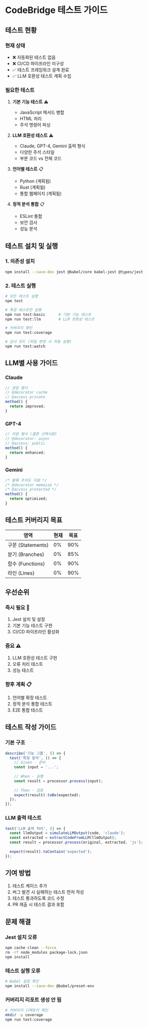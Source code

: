 # CodeBridge 테스트 가이드

## 테스트 현황

### 현재 상태
- ❌ 자동화된 테스트 없음
- ❌ CI/CD 파이프라인 미구성
- ✅ 테스트 프레임워크 설계 완료
- ✅ LLM 호환성 테스트 계획 수립

### 필요한 테스트
1. **기본 기능 테스트** ⚠️
   - JavaScript 메서드 병합
   - HTML 처리
   - 주석 명령어 파싱

2. **LLM 호환성 테스트** ⚠️
   - Claude, GPT-4, Gemini 출력 형식
   - 다양한 주석 스타일
   - 부분 코드 vs 전체 코드

3. **언어별 테스트** 📋
   - Python (계획됨)
   - Rust (계획됨)
   - 통합 웹페이지 (계획됨)

4. **정적 분석 통합** 📋
   - ESLint 통합
   - 보안 검사
   - 성능 분석

## 테스트 설치 및 실행

### 1. 의존성 설치
```bash
npm install --save-dev jest @babel/core babel-jest @types/jest
```

### 2. 테스트 실행
```bash
# 모든 테스트 실행
npm test

# 특정 테스트만 실행
npm run test:basic      # 기본 기능 테스트
npm run test:llm        # LLM 호환성 테스트

# 커버리지 확인
npm run test:coverage

# 감시 모드 (파일 변경 시 자동 실행)
npm run test:watch
```

## LLM별 사용 가이드

### Claude
```javascript
// 권장 형식
// @decorator cache
// @access private
method() { 
  return improved; 
}
```

### GPT-4
```javascript
// 지원 형식 (콜론 선택사항)
// @decorator: async
// @access: public
method() {
  return enhanced;
}
```

### Gemini
```javascript
/* 블록 주석도 지원 */
/* @decorator memoize */
/* @access protected */
method() {
  return optimized;
}
```

## 테스트 커버리지 목표

| 영역 | 현재 | 목표 |
|------|------|------|
| 구문 (Statements) | 0% | 90% |
| 분기 (Branches) | 0% | 85% |
| 함수 (Functions) | 0% | 90% |
| 라인 (Lines) | 0% | 90% |

## 우선순위

### 즉시 필요 🚨
1. Jest 설치 및 설정
2. 기본 기능 테스트 구현
3. CI/CD 파이프라인 활성화

### 중요 ⚠️
1. LLM 호환성 테스트 구현
2. 오류 처리 테스트
3. 성능 테스트

### 향후 계획 📋
1. 언어별 확장 테스트
2. 정적 분석 통합 테스트
3. E2E 통합 테스트

## 테스트 작성 가이드

### 기본 구조
```javascript
describe('기능 그룹', () => {
  test('특정 동작', () => {
    // Given - 준비
    const input = '...';
    
    // When - 실행
    const result = processor.process(input);
    
    // Then - 검증
    expect(result).toBe(expected);
  });
});
```

### LLM 출력 테스트
```javascript
test('LLM 출력 처리', () => {
  const llmOutput = simulateLLMOutput(code, 'claude');
  const extracted = extractCodeFromLLM(llmOutput);
  const result = processor.process(original, extracted, 'js');
  
  expect(result).toContain('expected');
});
```

## 기여 방법

1. 테스트 케이스 추가
2. 버그 발견 시 실패하는 테스트 먼저 작성
3. 테스트 통과하도록 코드 수정
4. PR 제출 시 테스트 결과 포함

## 문제 해결

### Jest 설치 오류
```bash
npm cache clean --force
rm -rf node_modules package-lock.json
npm install
```

### 테스트 실행 오류
```bash
# Babel 설정 확인
npm install --save-dev @babel/preset-env
```

### 커버리지 리포트 생성 안 됨
```bash
# 커버리지 디렉토리 확인
mkdir -p coverage
npm run test:coverage
```